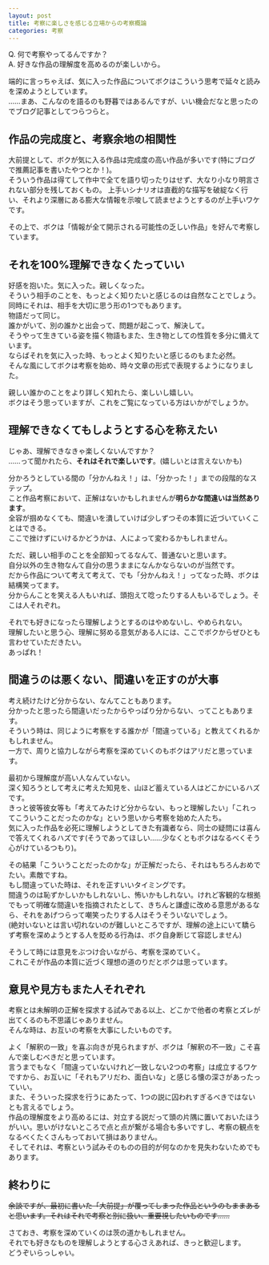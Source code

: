 ```yaml
---
layout: post
title: 考察に楽しさを感じる立場からの考察概論
categories: 考察
---
```


Q. 何で考察やってるんですか？  
A. 好きな作品の理解度を高めるのが楽しいから。

端的に言っちゃえば、気に入った作品についてボクはこういう思考で延々と読みを深めようとしています。  
……まあ、こんなのを語るのも野暮ではあるんですが、いい機会だなと思ったのでブログ記事としてつらつらと。

## 作品の完成度と、考察余地の相関性

大前提として、ボクが気に入る作品は完成度の高い作品が多いです(特にブログで推薦記事を書いたやつとか！)。  
そういう作品は得てして作中で全てを語り切ったりはせず、大なり小なり明言されない部分を残しておくもの。  上手いシナリオは直截的な描写を破綻なく行い、それより深層にある膨大な情報を示唆して読ませようとするのが上手いワケです。

その上で、ボクは「情報が全て開示される可能性の乏しい作品」を好んで考察しています。

## それを100%理解できなくたっていい

好感を抱いた。気に入った。親しくなった。  
そういう相手のことを、もっとよく知りたいと感じるのは自然なことでしょう。  
同時にそれは、相手を大切に思う形の1つでもあります。  
物語だって同じ。  
誰かがいて、別の誰かと出会って、問題が起こって、解決して。  
そうやって生きている姿を描く物語もまた、生き物としての性質を多分に備えています。  
ならばそれを気に入った時、もっとよく知りたいと感じるのもまた必然。  
そんな風にしてボクは考察を始め、時々文章の形式で表現するようになりました。

親しい誰かのことをより詳しく知れたら、楽しいし嬉しい。  
ボクはそう思っていますが、これをご覧になっている方はいかがでしょうか。

## 理解できなくてもしようとする心を称えたい

じゃあ、理解できなきゃ楽しくないんですか？  
……って聞かれたら、**それはそれで楽しいです**。(嬉しいとは言えないかも)

分かろうとしている間の「分かんねえ！」は、「分かった！」までの段階的なステップ。  
こと作品考察において、正解はないかもしれませんが**明らかな間違いは当然あります**。  
全容が掴めなくても、間違いを潰していけば少しずつその本質に近づいていくことはできる。  
ここで挫けずにいけるかどうかは、人によって変わるかもしれません。

ただ、親しい相手のことを全部知ってるなんて、普通ないと思います。  
自分以外の生き物なんて自分の思うままになんかならないのが当然です。  
だから作品について考えて考えて、でも「分かんねえ！」ってなった時、ボクは結構笑ってます。  
分からんことを笑える人もいれば、頭抱えて唸ったりする人もいるでしょう。そこは人それぞれ。

それでも好きになったら理解しようとするのはやめないし、やめられない。  
理解したいと思う心、理解に努める意気がある人には、ここでボクからぜひとも言わせていただきたい。  
あっぱれ！

## 間違うのは悪くない、間違いを正すのが大事

考え続けたけど分からない、なんてこともあります。  
分かったと思ったら間違いだったからやっぱり分からない、ってこともあります。  
そういう時は、同じように考察をする誰かが「間違っている」と教えてくれるかもしれません。  
一方で、周りと協力しながら考察を深めていくのもボクはアリだと思っています。

最初から理解度が高い人なんていない。  
深く知ろうとして考えに考えた知見を、山ほど蓄えている人はどこかにいるハズです。  
きっと彼等彼女等も「考えてみたけど分からない、もっと理解したい」「これってこういうことだったのかな」という思いから考察を始めた人たち。  
気に入った作品を必死に理解しようとしてきた有識者なら、同士の疑問には喜んで答えてくれるハズです(そうであってほしい……少なくともボクはなるべくそう心がけているつもり)。

その結果「こういうことだったのかな」が正解だったら、それはもちろんおめでたい。素敵ですね。  
もし間違っていた時は、それを正すいいタイミングです。  
間違うのは恥ずかしいかもしれないし、怖いかもしれない。けれど客観的な根拠でもって明確な間違いを指摘されたとして、きちんと謙虚に改める意思があるなら、それをあげつらって嘲笑ったりする人はそうそういないでしょう。  
(絶対いないとは言い切れないのが難しいところですが、理解の途上にいて驕らず考察を深めようとする人を貶める行為は、ボク自身断じて容認しません)

そうして時には意見をぶつけ合いながら、考察を深めていく。  
これこそが作品の本質に近づく理想の道のりだとボクは思っています。

## 意見や見方もまた人それぞれ

考察とは未解明の正解を探求する試みである以上、どこかで他者の考察とズレが出てくるのも不思議じゃありません。  
そんな時は、お互いの考察を大事にしたいものです。

よく「解釈の一致」を喜ぶ向きが見られますが、ボクは「解釈の不一致」こそ喜んで楽しむべきだと思っています。  
言うまでもなく「間違っていないけれど一致しない2つの考察」は成立するワケですから、お互いに「それもアリだわ、面白いな」と感じる懐の深さがあったっていい。  
また、そういった探求を行うにあたって、1つの説に囚われすぎるべきではないとも言えるでしょう。  
作品の理解度をより高めるには、対立する説だって頭の片隅に置いておいたほうがいい。思いがけないところで点と点が繋がる場合も多いですし、考察の観点をなるべくたくさんもっておいて損はありません。  
そしてそれは、考察という試みそのものの目的が何なのかを見失わないためでもあります。

## 終わりに

~~余談ですが、最初に書いた「大前提」が覆ってしまった作品というのもままあると思います。それはそれで考察と別に扱い、重要視したいものです……~~

さておき、考察を深めていくのは茨の道かもしれません。  
それでも好きなものを理解しようとする心さえあれば、きっと歓迎します。  
どうぞいらっしゃい。
